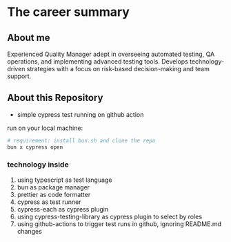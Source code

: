 # The career summary

## About me

Experienced Quality Manager adept in overseeing automated testing, QA operations, and implementing advanced testing tools. Develops technology-
driven strategies with a focus on risk-based decision-making and team support.

## About this Repository

- simple cypress test running on github action

run on your local machine:

```bash
# requirement: install bun.sh and clone the repo
bun x cypress open
```

### technology inside

1. using typescript as test language
1. bun as package manager
1. prettier as code formatter
1. cypress as test runner
1. cypress-each as cypress plugin
1. using cypress-testing-library as cypress plugin to select by roles
1. using github-actions to trigger test runs in github, ignoring README.md changes
